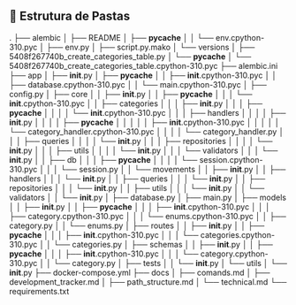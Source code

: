 ## 🧩 Estrutura de Pastas

.
├── alembic
│   ├── README
│   ├── __pycache__
│   │   └── env.cpython-310.pyc
│   ├── env.py
│   ├── script.py.mako
│   └── versions
│       ├── 5408f267740b_create_categories_table.py
│       └── __pycache__
│           └── 5408f267740b_create_categories_table.cpython-310.pyc
├── alembic.ini
├── app
│   ├── __init__.py
│   ├── __pycache__
│   │   ├── __init__.cpython-310.pyc
│   │   ├── database.cpython-310.pyc
│   │   └── main.cpython-310.pyc
│   ├── config.py
│   ├── core
│   │   ├── __init__.py
│   │   ├── __pycache__
│   │   │   └── __init__.cpython-310.pyc
│   │   ├── categories
│   │   │   ├── __init__.py
│   │   │   ├── __pycache__
│   │   │   │   └── __init__.cpython-310.pyc
│   │   │   ├── handlers
│   │   │   │   ├── __init__.py
│   │   │   │   ├── __pycache__
│   │   │   │   │   ├── __init__.cpython-310.pyc
│   │   │   │   │   └── category_handler.cpython-310.pyc
│   │   │   │   └── category_handler.py
│   │   │   ├── queries
│   │   │   │   └── __init__.py
│   │   │   ├── repositories
│   │   │   │   └── __init__.py
│   │   │   ├── utils
│   │   │   │   └── __init__.py
│   │   │   └── validators
│   │   │       └── __init__.py
│   │   ├── db
│   │   │   ├── __pycache__
│   │   │   │   └── session.cpython-310.pyc
│   │   │   └── session.py
│   │   └── movements
│   │       ├── __init__.py
│   │       ├── handlers
│   │       │   └── __init__.py
│   │       ├── queries
│   │       │   └── __init__.py
│   │       ├── repositories
│   │       │   └── __init__.py
│   │       ├── utils
│   │       │   └── __init__.py
│   │       └── validators
│   │           └── __init__.py
│   ├── database.py
│   ├── main.py
│   ├── models
│   │   ├── __init__.py
│   │   ├── __pycache__
│   │   │   ├── __init__.cpython-310.pyc
│   │   │   ├── category.cpython-310.pyc
│   │   │   └── enums.cpython-310.pyc
│   │   ├── category.py
│   │   └── enums.py
│   ├── routes
│   │   ├── __init__.py
│   │   ├── __pycache__
│   │   │   ├── __init__.cpython-310.pyc
│   │   │   └── categories.cpython-310.pyc
│   │   └── categories.py
│   ├── schemas
│   │   ├── __init__.py
│   │   ├── __pycache__
│   │   │   ├── __init__.cpython-310.pyc
│   │   │   └── category.cpython-310.pyc
│   │   └── category.py
│   ├── tests
│   │   └── __init__.py
│   └── utils
│       └── __init__.py
├── docker-compose.yml
├── docs
│   ├── comands.md
│   ├── development_tracker.md
│   ├── path_structure.md
│   └── technical.md
└── requirements.txt